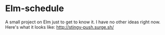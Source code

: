 # Elm-schedule
A small project on Elm just to get to know it.
I have no other ideas right now.
Here's what it looks like:
http://stingy-push.surge.sh/
